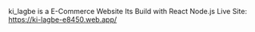ki_lagbe is a E-Commerce Website
 Its Build with React Node.js
 Live Site: https://ki-lagbe-e8450.web.app/
